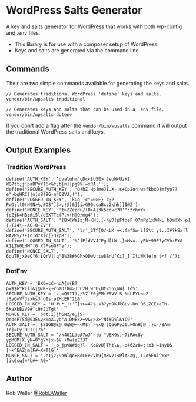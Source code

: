 # WordPress Salts Generator

A key and salts generator for WordPress that works with both wp-config and .env files.

- This library is for use with a composer setup of WordPress.
- Keys and salts are generated via the command line.

## Commands

Their are two simple commands available for generating the keys and salts.

```
// Generates traditional WordPress 'define' keys and salts.
vendor/bin/wpsalts traditional

// Generates keys and salts that can be used in a .env file.
vendor/bin/wpsalts dotenv
```

If you don't add a flag after the `vendor/bin/wpsalts` command it will output the traditional WordPress salts and keys.

## Output Examples

### Tradition WordPress

```
define('AUTH_KEY', 'dva\uhm"cDc<$U5E> )euW<UzK{ WQ7tt;j:paBPyY16<&f;b|n]|pj9%|=xRA;'');
define('SECURE_AUTH_KEY', 'Q)hZ.Hp]meJI.X-:s+Cp2o4:wafkbxO}mfyp??e">bqHRC)|o(sB)9G-n4O2VJ;!');
define('LOGGED_IN_KEY', 'kOq )c"=0>E} c;?PwD;lt0(N9N>%,#OS"]3>,!@[&]]i>G90ucaBxz2\hh]}I@Z');
define('NONCE_KEY', 't>ZZepdu/(8>4|3k5covc7R'":*rhyY>{eZjK4HB:@i5l/d8XTTc(P.v(H|Q/mg4');
define('AUTH_SALT', '{B>CWa$zjM+KN(,(-4yD(pFfdeF 07mPp1xOMkL bDm!X>}p){~(J4\~-AO+0-ZV');
define('SECURE_AUTH_SALT', 'lr'_2T^{O/<LK v<:fa^Sw-i]5\t yt.:I#?kSa(l 8A7H%/!E(c1dzX(r[}3YpB');
define('LOGGED_IN_SALT', '%^]P]dVVJ"Pgd[tW-.}mMvx..yRW+99E7yCVb:PYA-k1[2W0LHM^fG'XtPsuGF"y');
define('NONCE_SALT', ' 6quTRjx9eQ"6:$QrV]!q"8%38#NGh>ODwU:tw8&nU^Ci}_[`ItiWK]e|n t<f /');
```

### DotEnv

```
AUTH_KEY = 'EXOxcC~nqA{m{B?pw$$G^kIll&j@7K~\+rGaD!84>J^C2H.w"U\Ut<55\&W[ IdS'
SECURE_AUTH_KEY = 'z =Q9?I),/%7`E0jEM(#5VV'S NdLFYL<e2-jSyQoV*Jzxbs3`oIs;pZHcEH"2L&'
LOGGED_IN_KEY = 'H #u*_!('^[s>=4?$.s3?yo9KJk8Lv-Dn O6,ZCE>aFh-5KaXbBzV9#^t9rJuTgt'
NONCE_KEY = 'bdt.I)jh6Nz/e,|S-QepePTSd@93E$vk%oX1yd"A,DNExX+v&;>2>^Ni$G%l&YC9'
AUTH_SALT = '$81GB@i@ 0qW@~<<M$j`>yxQ )Q56PyJ6ukOnH]@_:}x-/BAm-Io]=CyJU^T(|7%'
SECURE_AUTH_SALT = '/k4O1L)q@7wJ^~;b`"U6X9s,~7iRAc8v-ypMOM|X.yN=0"gVh|x~$V +Mw(eZ33T'
LOGGED_IN_SALT = '_o_jpvW#iq}l-'Kc&vU}Tht\w,-:462z8=;!x3 =1NyD&[>k^EAZjm(F#=X+T(G''
NONCE_SALT = '.e1j7;9aWlqoBRdLEe?Vh9{m8V7:<PlAFa@,,(2o5En)^%x*[i\6sq[=*b#+-A0='
```

## Author

Rob Waller [@RobDWaller](https://twitter.com/RobDWaller)
